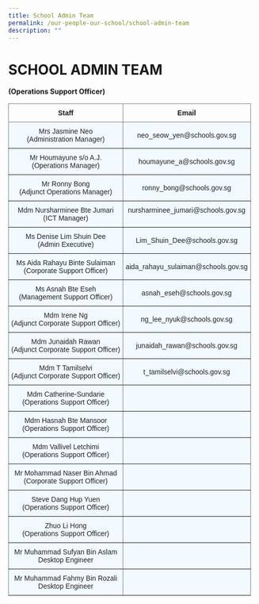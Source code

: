```yaml
---
title: School Admin Team
permalink: /our-people-our-school/school-admin-team
description: ""
---
```

# SCHOOL ADMIN TEAM

**(Operations Support Officer)**

<style type="text/css">
.tg  {border-collapse:collapse;border-spacing:0;}
.tg td{border-color:black;border-style:solid;border-width:1px;font-family:Arial, sans-serif;font-size:14px;
  overflow:hidden;padding:10px 5px;word-break:normal;}
.tg th{border-color:black;border-style:solid;border-width:1px;font-family:Arial, sans-serif;font-size:14px;
  font-weight:normal;overflow:hidden;padding:10px 5px;word-break:normal;}
.tg .tg-4cmu{background-color:#F2F9FF;border-color:inherit;color:#222;text-align:center;vertical-align:middle}
.tg .tg-c3ow{border-color:inherit;text-align:center;vertical-align:top}
.tg .tg-azn3{background-color:#F2F9FF;border-color:inherit;color:#7E6E5C;text-align:center;vertical-align:top}
</style>
<table class="tg">
<thead>
  <tr>
    <th class="tg-c3ow"><span style="font-weight:bold">Staff </span></th>
    <th class="tg-c3ow"><span style="font-weight:bold">Email</span></th>
  </tr>
</thead>
<tbody>
  <tr>
    <td class="tg-4cmu"><span style="color:#222;background-color:#F2F9FF">Mrs Jasmine Neo</span><br><span style="color:#222;background-color:#F2F9FF">(Administration Manager)</span></td>
    <td class="tg-4cmu"><span style="color:#222;background-color:#F2F9FF">neo_seow_yen@schools.gov.sg</span></td>
  </tr>
  <tr>
    <td class="tg-4cmu"><span style="color:#222;background-color:#F2F9FF">Mr Houmayune s/o A.J.</span><br><span style="color:#222;background-color:#F2F9FF">(Operations Manager)</span></td>
    <td class="tg-4cmu"><span style="color:#222;background-color:#F2F9FF"> houmayune_a@schools.gov.sg</span></td>
  </tr>
  <tr>
    <td class="tg-4cmu"><span style="color:#222;background-color:#F2F9FF">Mr Ronny Bong</span><br><span style="color:#222;background-color:#F2F9FF">(Adjunct Operations Manager)</span></td>
    <td class="tg-4cmu"><span style="color:#222;background-color:#F2F9FF"> ronny_bong@schools.gov.sg</span></td>
  </tr>
  <tr>
    <td class="tg-4cmu"><span style="color:#222;background-color:#F2F9FF">Mdm Nursharminee Bte Jumari </span><br><span style="color:#222;background-color:#F2F9FF">(ICT Manager) </span></td>
    <td class="tg-azn3"><span style="color:#222;background-color:#F2F9FF">nursharminee_jumari@schools.gov.sg</span><br></td>
  </tr>
  <tr>
    <td class="tg-4cmu"><span style="color:#222;background-color:#F2F9FF"> Ms Denise Lim Shuin Dee</span><br><span style="color:#222;background-color:#F2F9FF">(Admin Executive)</span><br></td>
    <td class="tg-4cmu"><span style="color:#222;background-color:#F2F9FF">Lim_Shuin_Dee@schools.gov.sg </span></td>
  </tr>
  <tr>
    <td class="tg-4cmu"><span style="color:#222;background-color:#F2F9FF">Ms Aida Rahayu Binte Sulaiman </span><br><span style="color:#222;background-color:#F2F9FF">(Corporate Support Officer)</span></td>
    <td class="tg-4cmu"><span style="color:#222;background-color:#F2F9FF"> aida_rahayu_sulaiman@schools.gov.sg</span></td>
  </tr>
  <tr>
    <td class="tg-4cmu"><span style="color:#222;background-color:#F2F9FF">Ms Asnah Bte Eseh </span><br><span style="color:#222;background-color:#F2F9FF">(Management Support Officer)</span><br></td>
    <td class="tg-4cmu"><span style="color:#222;background-color:#F2F9FF"> asnah_eseh@schools.gov.sg</span></td>
  </tr>
  <tr>
    <td class="tg-4cmu"><span style="color:#222;background-color:#F2F9FF">Mdm Irene Ng</span><br><span style="color:#222;background-color:#F2F9FF">(Adjunct Corporate Support Officer)</span></td>
    <td class="tg-4cmu"><span style="color:#222;background-color:#F2F9FF"> ng_lee_nyuk@schools.gov.sg</span></td>
  </tr>
  <tr>
    <td class="tg-4cmu"><span style="color:#222;background-color:#F2F9FF">Mdm Junaidah Rawan</span><br><span style="color:#222;background-color:#F2F9FF">(Adjunct Corporate Support Officer)</span><br></td>
    <td class="tg-4cmu"><span style="color:#222;background-color:#F2F9FF"> junaidah_rawan@schools.gov.sg</span></td>
  </tr>
  <tr>
    <td class="tg-4cmu"><span style="color:#222;background-color:#F2F9FF"> Mdm T Tamilselvi</span><br><span style="color:#222;background-color:#F2F9FF">(Adjunct Corporate Support Officer)</span><br></td>
    <td class="tg-4cmu"><span style="color:#222;background-color:#F2F9FF"> t_tamilselvi@schools.gov.sg</span></td>
  </tr>
  <tr>
    <td class="tg-4cmu"><span style="color:#222;background-color:#F2F9FF">Mdm Catherine-Sundarie</span><br><span style="color:#222;background-color:#F2F9FF">(Operations Support Officer)</span><br></td>
    <td class="tg-4cmu"><span style="color:#222;background-color:#F2F9FF"> </span></td>
  </tr>
  <tr>
    <td class="tg-4cmu"><span style="color:#222;background-color:#F2F9FF">Mdm Hasnah Bte Mansoor</span><br><span style="color:#222;background-color:#F2F9FF">(Operations Support Officer)</span></td>
    <td class="tg-4cmu"><span style="color:#222;background-color:#F2F9FF"> </span></td>
  </tr>
  <tr>
    <td class="tg-4cmu"><span style="color:#222;background-color:#F2F9FF">Mdm Vallivel Letchimi</span><br><span style="color:#222;background-color:#F2F9FF"> (Operations Support Officer) </span></td>
    <td class="tg-4cmu"><span style="color:#222;background-color:#F2F9FF"> </span></td>
  </tr>
  <tr>
    <td class="tg-4cmu"><span style="color:#222;background-color:#F2F9FF"> Mr Mohammad Naser Bin Ahmad</span><br><span style="color:#222;background-color:#F2F9FF">(Corporate Support Officer)</span><br></td>
    <td class="tg-4cmu"><span style="color:#222;background-color:#F2F9FF"> </span></td>
  </tr>
  <tr>
    <td class="tg-4cmu"><span style="color:#222;background-color:#F2F9FF">Steve Dang Hup Yuen</span><br><span style="color:#222;background-color:#F2F9FF">(Operations Support Officer) </span></td>
    <td class="tg-4cmu"></td>
  </tr>
  <tr>
    <td class="tg-4cmu"><span style="color:#222;background-color:#F2F9FF">   Zhuo Li Hong</span><br><span style="color:#222;background-color:#F2F9FF">(Operations Support Officer) </span><br></td>
    <td class="tg-4cmu"><span style="color:#222;background-color:#F2F9FF">    </span></td>
  </tr>
  <tr>
    <td class="tg-4cmu"><span style="color:#222;background-color:#F2F9FF">Mr Muhammad Sufyan Bin Aslam</span><br><span style="color:#222;background-color:#F2F9FF">Desktop Engineer </span></td>
    <td class="tg-4cmu"><span style="color:#222;background-color:#F2F9FF"> </span></td>
  </tr>
  <tr>
    <td class="tg-4cmu"><span style="color:#222;background-color:#F2F9FF"> Mr Muhammad Fahmy Bin Rozali</span><br><span style="color:#222;background-color:#F2F9FF">Desktop Engineer </span></td>
    <td class="tg-4cmu"><span style="color:#222;background-color:#F2F9FF"> </span></td>
  </tr>
</tbody>
</table>
